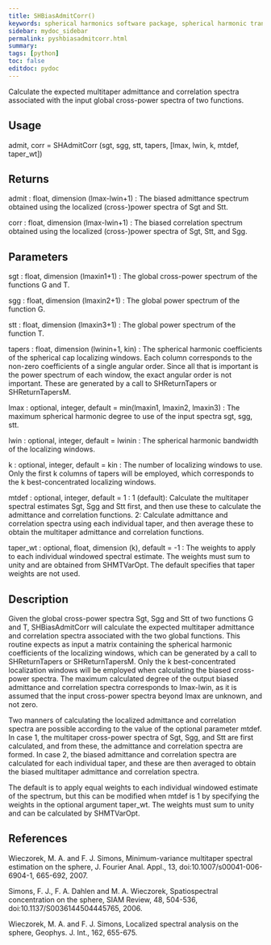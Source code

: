 ```yaml
---
title: SHBiasAdmitCorr()
keywords: spherical harmonics software package, spherical harmonic transform, legendre functions, multitaper spectral analysis, Python, gravity, magnetic field
sidebar: mydoc_sidebar
permalink: pyshbiasadmitcorr.html
summary:
tags: [python]
toc: false
editdoc: pydoc
---
```


Calculate the expected multitaper admittance and correlation spectra associated with the input global cross-power spectra of two functions.

## Usage

admit, corr = SHAdmitCorr (sgt, sgg, stt, tapers, [lmax, lwin, k, mtdef, taper_wt])

## Returns

admit : float, dimension (lmax-lwin+1) 
:   The biased admittance spectrum obtained using the localized (cross-)power spectra of Sgt and Stt.

corr : float, dimension (lmax-lwin+1) 
:   The biased correlation spectrum obtained using the localized (cross-)power spectra of Sgt, Stt, and Sgg.

## Parameters

sgt : float, dimension (lmaxin1+1)
:   The global cross-power spectrum of the functions G and T.

sgg : float, dimension (lmaxin2+1)
:   The global power spectrum of the function G.

stt : float, dimension (lmaxin3+1)
:   The global power spectrum of the function T.

tapers : float, dimension (lwinin+1, kin)
:   The spherical harmonic coefficients of the spherical cap localizing windows. Each column corresponds to the non-zero coefficients of a single angular order. Since all that is important is the power spectrum of each window, the exact angular order is not important. These are generated by a call to SHReturnTapers or SHReturnTapersM.

lmax : optional, integer, default = min(lmaxin1, lmaxin2, lmaxin3)
:   The maximum spherical harmonic degree to use of the input spectra sgt, sgg, stt.

lwin : optional, integer, default = lwinin
:   The spherical harmonic bandwidth of the localizing windows.

k : optional, integer, default = kin
:   The number of localizing windows to use. Only the first k columns of tapers will be employed, which corresponds to the k best-concentrated localizing windows.

mtdef : optional, integer, default = 1
:   1 (default): Calculate the multitaper spectral estimates Sgt, Sgg and Stt first, and then use these to calculate the admittance and correlation functions. 2: Calculate admittance and correlation spectra using each individual taper, and then average these to obtain the multitaper admittance and correlation functions.

taper_wt : optional, float, dimension (k), default = -1
:   The weights to apply to each individual windowed spectral estimate. The weights must sum to unity and are obtained from SHMTVarOpt. The default specifies that taper weights are not used.

## Description

Given the global cross-power spectra Sgt, Sgg and Stt of two functions G and T, SHBiasAdmitCorr will calculate the expected multitaper admittance and correlation spectra associated with the two global functions. This routine expects as input a matrix containing the spherical harmonic coefficients of the localizing windows, which can be generated by a call to SHReturnTapers or SHReturnTapersM. Only the k best-concentrated localization windows will be employed when calculating the biased cross-power spectra. The maximum calculated degree of the output biased admittance and correlation spectra corresponds to lmax-lwin, as it is assumed that the input cross-power spectra beyond lmax are unknown, and not zero.

Two manners of calculating the localized admittance and correlation spectra are possible according to the value of the optional parameter mtdef. In case 1, the multitaper cross-power spectra of Sgt, Sgg, and Stt are first calculated, and from these, the admittance and correlation spectra are formed. In case 2, the biased admittance and correlation spectra are calculated for each individual taper, and these are then averaged to obtain the biased multitaper admittance and correlation spectra.

The default is to apply equal weights to each individual windowed estimate of the spectrum, but this can be modified when mtdef is 1 by specifying the weights in the optional argument taper_wt. The weights must sum to unity and can be calculated by SHMTVarOpt.

## References

Wieczorek, M. A. and F. J. Simons, Minimum-variance multitaper spectral estimation on the sphere, J. Fourier Anal. Appl., 13, doi:10.1007/s00041-006-6904-1, 665-692, 2007.

Simons, F. J., F. A. Dahlen and M. A. Wieczorek, Spatiospectral concentration on the sphere, SIAM Review, 48, 504-536, doi:10.1137/S0036144504445765, 2006. 

Wieczorek, M. A. and F. J. Simons, Localized spectral analysis on the sphere, 
Geophys. J. Int., 162, 655-675.
